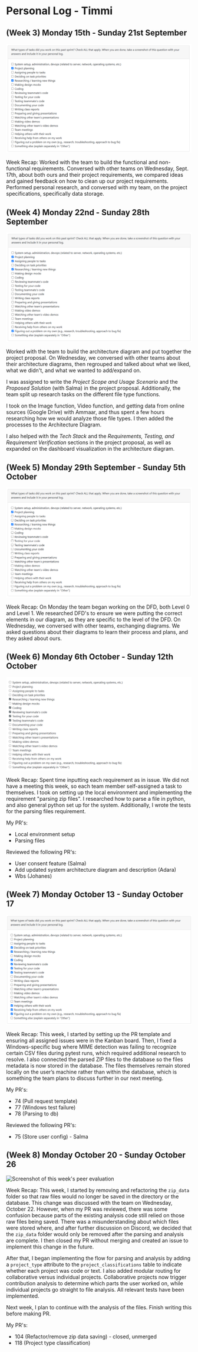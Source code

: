 # Personal Log - Timmi

## (Week 3) Monday 15th - Sunday 21st September

![Screenshot of this week's peer eval](./screenshots/Timmi%20Sept15-21.PNG)

Week Recap: Worked with the team to build the functional and non-functional requirements. Conversed with other teams on Wednesday, Sept. 17th, about both ours and their project requirements, we compared ideas and gained feedback on how to clean up our project requirements. Performed personal research, and conversed with my team, on the project specifications, specifically data storage.

## (Week 4) Monday 22nd - Sunday 28th September

![Screenshot of this week's peer eval](./screenshots/Timmi-Sept22-28.PNG)

Worked with the team to build the architecture diagram and put together the project proposal. On Wednesday, we conversed with other teams about their architecture diagrams, then regrouped and talked about what we liked, what we didn't, and what we wanted to add/expand on.

I was assigned to write the *Project Scope and Usage Scenario* and the *Proposed Solution* (with Salma) in the project proposal. Additionally, the team split up research tasks on the different file type functions.

I took on the Image function, Video function, and getting data from online sources (Google Drive) with Ammaar, and thus spent a few hours researching how we would analyze those file types. I then added the processes to the Architecture Diagram.

I also helped with the *Tech Stack* and the *Requirements, Testing, and Requirement Verification* sections in the project proposal, as well as expanded on the dashboard visualization in the architecture diagram.

## (Week 5) Monday 29th September - Sunday 5th October

![Screenshot of this week's peer eval](./screenshots/Timmi-Sept29-Oct5.png)

Week Recap: On Monday the team began working on the DFD, both Level 0 and Level 1. We researched DFD's to ensure we were putting the correct elements in our diagram, as they are specific to the level of the DFD. On Wednesday, we conversed with other teams, exchanging diagrams. We asked questions about their diagrams to learn their process and plans, and they asked about ours. 

## (Week 6) Monday 6th October - Sunday 12th October

![Screenshot of this week's peer eval](./screenshots/Timmi-Oct6-Oct12.png)

Week Recap: Spent time inputting each requirement as in issue. We did not have a meeting this week, so each team member self-assigned a task to themselves. I took on setting up the local environment and implementing the requirement "parsing zip files". I researched how to parse a file in python, and also general python set up for the system. Additionally, I wrote the tests for the parsing files requirement.

My PR's: 
- Local environment setup
- Parsing files

Reviewed the following PR's:
- User consent feature (Salma)
- Add updated system architecture diagram and description (Adara)
- Wbs (Johanes)

## (Week 7) Monday October 13 - Sunday October 17 

![Screenshot of this week's peer evaluation](./screenshots/Timmi-Oct13-Oct19.PNG) 

Week Recap: This week, I started by setting up the PR template and ensuring all assigned issues were in the Kanban board. Then, I fixed a Windows-specific bug where MIME detection was failing to recognize certain CSV files during pytest runs, which required additional research to resolve. I also connected the parsed ZIP files to the database so the files metadata is now stored in the database. The files themselves remain stored locally on the user’s machine rather than within the database, which is something the team plans to discuss further in our next meeting. 

My PR's:
- 74 (Pull request template)
- 77 (Windows test failure)
- 78 (Parsing to db)

Reviewed the following PR's:
- 75 (Store user config) - Salma

## (Week 8) Monday October 20 - Sunday October 26

![Screenshot of this week's peer evaluation]()

Week Recap: This week, I started by removing and refactoring the `zip_data` folder so that raw files would no longer be saved in the directory or the database. This change was discussed with the team on Wednesday, October 22. However, when my PR was reviewed, there was some confusion because parts of the existing analysis code still relied on those raw files being saved. There was a misunderstanding about which files were stored where, and after further discussion on Discord, we decided that the `zip_data` folder would only be removed after the parsing and analysis are complete. I then closed my PR without merging and created an issue to implement this change in the future.

After that, I began implementing the flow for parsing and analysis by adding a `project_type` attribute to the `project_classifications` table to indicate whether each project was code or text. I also added modular routing for collaborative versus individual projects. Collaborative projects now trigger contribution analysis to determine which parts the user worked on, while individual projects go straight to file analysis. All relevant tests have been implemented.

Next week, I plan to continue with the analysis of the files. Finish writing this before making PR.

My PR's:
- 104 (Refactor/remove zip data saving) - closed, unmerged
- 118 (Project type classification)
